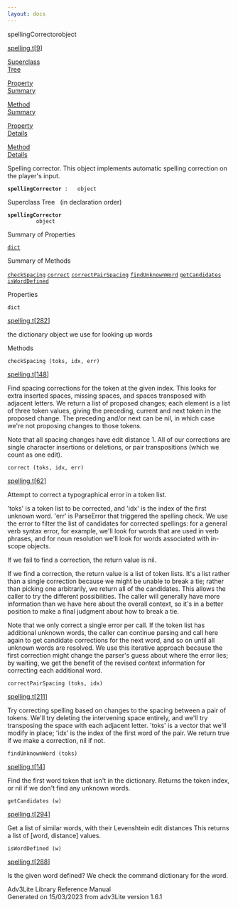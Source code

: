 ```yaml
---
layout: docs
---
```

<span class="title">spellingCorrector</span><span class="type">object</span>

[spelling.t](../file/spelling.t.html)\[[9](../source/spelling.t.html#9)\]

[Superclass  
Tree](#_SuperClassTree_)

[Property  
Summary](#_PropSummary_)

[Method  
Summary](#_MethodSummary_)

[Property  
Details](#_Properties_)

[Method  
Details](#_Methods_)



Spelling corrector. This object implements automatic spelling correction
on the player's input.

**`spellingCorrector`**` :   object`



<span id="_SuperClassTree_"></span>



<span class="hdln">Superclass Tree</span>   (in declaration order)



**`spellingCorrector`**  
`         object`  
<span id="_PropSummary_"></span>



<span class="hdln">Summary of Properties</span>  



[`dict`](#dict)

<span id="_MethodSummary_"></span>



<span class="hdln">Summary of Methods</span>  



[`checkSpacing`](#checkSpacing) [`correct`](#correct) [`correctPairSpacing`](#correctPairSpacing) [`findUnknownWord`](#findUnknownWord) [`getCandidates`](#getCandidates) [`isWordDefined`](#isWordDefined)

<span id="_Properties_"></span>



<span class="hdln">Properties</span>  



<span id="dict"></span>

`dict`

[spelling.t](../file/spelling.t.html)\[[282](../source/spelling.t.html#282)\]



the dictionary object we use for looking up words



<span id="_Methods_"></span>



<span class="hdln">Methods</span>  



<span id="checkSpacing"></span>

`checkSpacing (toks, idx, err)`

[spelling.t](../file/spelling.t.html)\[[148](../source/spelling.t.html#148)\]



Find spacing corrections for the token at the given index. This looks
for extra inserted spaces, missing spaces, and spaces transposed with
adjacent letters. We return a list of proposed changes; each element is
a list of three token values, giving the preceding, current and next
token in the proposed change. The preceding and/or next can be nil, in
which case we're not proposing changes to those tokens.

Note that all spacing changes have edit distance 1. All of our
corrections are single character insertions or deletions, or pair
transpositions (which we count as one edit).



<span id="correct"></span>

`correct (toks, idx, err)`

[spelling.t](../file/spelling.t.html)\[[62](../source/spelling.t.html#62)\]



Attempt to correct a typographical error in a token list.

'toks' is a token list to be corrected, and 'idx' is the index of the
first unknown word. 'err' is ParseError that triggered the spelling
check. We use the error to filter the list of candidates for corrected
spellings: for a general verb syntax error, for example, we'll look for
words that are used in verb phrases, and for noun resolution we'll look
for words associated with in-scope objects.

If we fail to find a correction, the return value is nil.

If we find a correction, the return value is a list of token lists. It's
a list rather than a single correction because we might be unable to
break a tie; rather than picking one arbitrarily, we return all of the
candidates. This allows the caller to try the different possibilities.
The caller will generally have more information than we have here about
the overall context, so it's in a better position to make a final
judgment about how to break a tie.

Note that we only correct a single error per call. If the token list has
additional unknown words, the caller can continue parsing and call here
again to get candidate corrections for the next word, and so on until
all unknown words are resolved. We use this iterative approach because
the first correction might change the parser's guess about where the
error lies; by waiting, we get the benefit of the revised context
information for correcting each additional word.



<span id="correctPairSpacing"></span>

`correctPairSpacing (toks, idx)`

[spelling.t](../file/spelling.t.html)\[[211](../source/spelling.t.html#211)\]



Try correcting spelling based on changes to the spacing between a pair
of tokens. We'll try deleting the intervening space entirely, and we'll
try transposing the space with each adjacent letter. 'toks' is a vector
that we'll modify in place; 'idx' is the index of the first word of the
pair. We return true if we make a correction, nil if not.



<span id="findUnknownWord"></span>

`findUnknownWord (toks)`

[spelling.t](../file/spelling.t.html)\[[14](../source/spelling.t.html#14)\]



Find the first word token that isn't in the dictionary. Returns the
token index, or nil if we don't find any unknown words.



<span id="getCandidates"></span>

`getCandidates (w)`

[spelling.t](../file/spelling.t.html)\[[294](../source/spelling.t.html#294)\]



Get a list of similar words, with their Levenshtein edit distances This
returns a list of \[word, distance\] values.



<span id="isWordDefined"></span>

`isWordDefined (w)`

[spelling.t](../file/spelling.t.html)\[[288](../source/spelling.t.html#288)\]



Is the given word defined? We check the command dictionary for the word.





Adv3Lite Library Reference Manual  
Generated on 15/03/2023 from adv3Lite version 1.6.1


